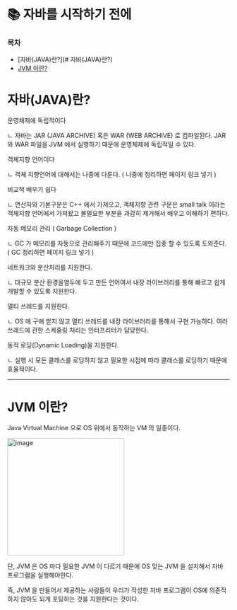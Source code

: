 # 📚 자바를 시작하기 전에

### 목차
+ [자바(JAVA)란?](# 자바(JAVA)란?)
+ [JVM 이란?](#JVM-이란?)

# 자바(JAVA)란?
운영체제에 독립적이다

ㄴ 자바는 JAR (JAVA ARCHIVE) 혹은 WAR (WEB ARCHIVE) 로 컴파일된다. JAR 와 WAR 파일을 JVM 에서 실행하기 때문에 운영체제에 독립적일 수 있다.

객체지향 언어이다

ㄴ 객체 지향언어에 대해서는 나중에 다룬다. ( 나중에 정리하면 페이지 링크 넣기 )

비교적 배우기 쉽다

ㄴ 연산자와 기본구문은 C++ 에서 가져오고, 객체지향 관련 구문은 small talk 이라는 객체지향 언어에서 가져왔고 불필요한 부분을 과감히 제거해서 배우고 이해하기 편하다.

자동 메모리 관리 ( Garbage Collection )

ㄴ GC 가 메모리를 자동으로 관리해주기 때문에 코드에만 집중 할 수 있도록 도와준다. ( GC 정리하면 페이지 링크 넣기 )

네트워크와 분산처리를 지원한다.

ㄴ 대규모 분산 환경을염두에 두고 만든 언어여서 내장 라이브러리를 통해 빠르고 쉽게 개발할 수 있도록 지원한다.

멀티 쓰레드를 지원한다.

ㄴ OS 에 구애 받지 않고 멀티 쓰레드를 내장 라이브러리를 통해서 구현 가능하다. 여러 쓰레드에 관한 스케줄링 처리는 인터프리터가 담당한다.

동적 로딩(Dynamic Loading)을 지원한다.

ㄴ 실행 시 모든 클래스를 로딩하지 않고 필요한 시점에 따라 클래스를 로딩하기 때문에 효율적이다.

---
# JVM 이란?
Java Virtual Machine 으로 OS 위에서 동작하는 VM 의 일종이다.

<img width="265" alt="image" src="https://github.com/bhyunnie/standard-of-java/assets/129918927/22952a23-4c2a-418a-b32f-511020807c9f">

단, JVM 은 OS 마다 필요한 JVM 이 다르기 때문에 OS 맞는 JVM 을 설치해서 자바 프로그램을 실행해야한다.

즉, JVM 을 만들어서 제공하는 사람들이 우리가 작성한 자바 프로그램이 OS에 의존적하지 않아도 되게 포팅하는 것을 지원한다는 것이다.




